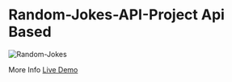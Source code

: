 # Random-Jokes-API-Project Api Based



![Random-Jokes](https://user-images.githubusercontent.com/59916393/89105715-3a0b4000-d441-11ea-856b-c968f8997730.JPG)

More Info [Live Demo](https://eloquent-lamarr-a7237d.netlify.app)

